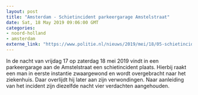 ```yaml
---
layout: post
title: "Amsterdam - Schietincident parkeergarage Amstelstraat"
date: Sat, 18 May 2019 09:06:00 GMT
categories: 
- noord-holland 
- amsterdam 
externe_link: "https://www.politie.nl/nieuws/2019/mei/18/05-schietincident-parkeergarage-amstelstraat.html"
---
```


In de nacht van vrijdag 17 op zaterdag 18 mei 2019 vindt in een parkeergarage aan de Amstelstraat een schietincident plaats. Hierbij raakt een man in eerste instantie zwaargewond en wordt overgebracht naar het ziekenhuis. Daar overlijdt hij later aan zijn verwondingen. Naar aanleiding van het incident zijn diezelfde nacht vier verdachten aangehouden.
